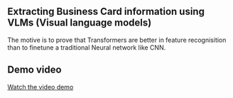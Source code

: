 ## Extracting Business Card information using VLMs (Visual language models)

The motive is to prove that Transformers are better in feature recognisition than to finetune a traditional Neural network like CNN.

## Demo video

[Watch the video demo](./Business-card-info-extraction/Card_detection_final.mp4)

